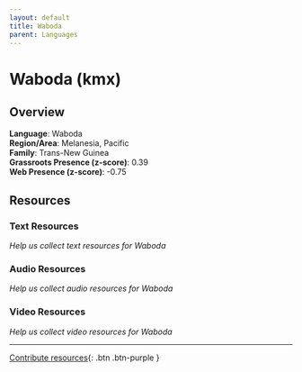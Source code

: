 ```yaml
---
layout: default
title: Waboda
parent: Languages
---
```


# Waboda (kmx)

## Overview

**Language**: Waboda  
**Region/Area**: Melanesia, Pacific  
**Family**: Trans-New Guinea  
**Grassroots Presence (z-score)**: 0.39  
**Web Presence (z-score)**: -0.75  

## Resources

### Text Resources
*Help us collect text resources for Waboda*

### Audio Resources
*Help us collect audio resources for Waboda*

### Video Resources
*Help us collect video resources for Waboda*

---

[Contribute resources](https://forms.office.com/e/1SfLJx3u1r){: .btn .btn-purple }
